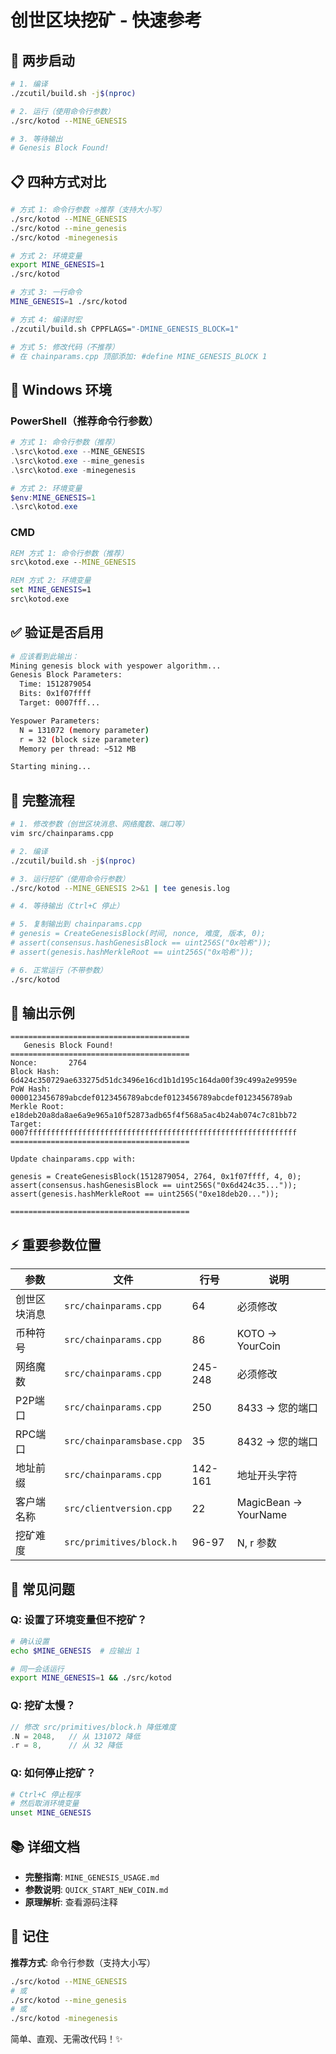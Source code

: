 # 创世区块挖矿 - 快速参考

## 🚀 两步启动

```bash
# 1. 编译
./zcutil/build.sh -j$(nproc)

# 2. 运行（使用命令行参数）
./src/kotod --MINE_GENESIS

# 3. 等待输出
# Genesis Block Found! 
```

## 📋 四种方式对比

```bash
# 方式 1: 命令行参数 ⭐推荐（支持大小写）
./src/kotod --MINE_GENESIS
./src/kotod --mine_genesis
./src/kotod -minegenesis

# 方式 2: 环境变量
export MINE_GENESIS=1
./src/kotod

# 方式 3: 一行命令
MINE_GENESIS=1 ./src/kotod

# 方式 4: 编译时宏
./zcutil/build.sh CPPFLAGS="-DMINE_GENESIS_BLOCK=1"

# 方式 5: 修改代码（不推荐）
# 在 chainparams.cpp 顶部添加: #define MINE_GENESIS_BLOCK 1
```

## 🔧 Windows 环境

### PowerShell（推荐命令行参数）
```powershell
# 方式 1: 命令行参数（推荐）
.\src\kotod.exe --MINE_GENESIS
.\src\kotod.exe --mine_genesis
.\src\kotod.exe -minegenesis

# 方式 2: 环境变量
$env:MINE_GENESIS=1
.\src\kotod.exe
```

### CMD
```cmd
REM 方式 1: 命令行参数（推荐）
src\kotod.exe --MINE_GENESIS

REM 方式 2: 环境变量
set MINE_GENESIS=1
src\kotod.exe
```

## ✅ 验证是否启用

```bash
# 应该看到此输出：
Mining genesis block with yespower algorithm...
Genesis Block Parameters:
  Time: 1512879054
  Bits: 0x1f07ffff
  Target: 0007fff...

Yespower Parameters:
  N = 131072 (memory parameter)
  r = 32 (block size parameter)
  Memory per thread: ~512 MB

Starting mining...
```

## 📝 完整流程

```bash
# 1. 修改参数（创世区块消息、网络魔数、端口等）
vim src/chainparams.cpp

# 2. 编译
./zcutil/build.sh -j$(nproc)

# 3. 运行挖矿（使用命令行参数）
./src/kotod --MINE_GENESIS 2>&1 | tee genesis.log

# 4. 等待输出（Ctrl+C 停止）

# 5. 复制输出到 chainparams.cpp
# genesis = CreateGenesisBlock(时间, nonce, 难度, 版本, 0);
# assert(consensus.hashGenesisBlock == uint256S("0x哈希"));
# assert(genesis.hashMerkleRoot == uint256S("0x哈希"));

# 6. 正常运行（不带参数）
./src/kotod
```

## 🎯 输出示例

```
========================================
   Genesis Block Found!
========================================
Nonce:       2764
Block Hash:  6d424c350729ae633275d51dc3496e16cd1b1d195c164da00f39c499a2e9959e
PoW Hash:    0000123456789abcdef0123456789abcdef0123456789abcdef0123456789ab
Merkle Root: e18deb20a8da8ae6a9e965a10f52873adb65f4f568a5ac4b24ab074c7c81bb72
Target:      0007ffffffffffffffffffffffffffffffffffffffffffffffffffffffffffff
========================================

Update chainparams.cpp with:

genesis = CreateGenesisBlock(1512879054, 2764, 0x1f07ffff, 4, 0);
assert(consensus.hashGenesisBlock == uint256S("0x6d424c35..."));
assert(genesis.hashMerkleRoot == uint256S("0xe18deb20..."));

========================================
```

## ⚡ 重要参数位置

| 参数 | 文件 | 行号 | 说明 |
|-----|------|-----|-----|
| 创世区块消息 | `src/chainparams.cpp` | 64 | 必须修改 |
| 币种符号 | `src/chainparams.cpp` | 86 | KOTO → YourCoin |
| 网络魔数 | `src/chainparams.cpp` | 245-248 | 必须修改 |
| P2P端口 | `src/chainparams.cpp` | 250 | 8433 → 您的端口 |
| RPC端口 | `src/chainparamsbase.cpp` | 35 | 8432 → 您的端口 |
| 地址前缀 | `src/chainparams.cpp` | 142-161 | 地址开头字符 |
| 客户端名称 | `src/clientversion.cpp` | 22 | MagicBean → YourName |
| 挖矿难度 | `src/primitives/block.h` | 96-97 | N, r 参数 |

## 🐛 常见问题

### Q: 设置了环境变量但不挖矿？
```bash
# 确认设置
echo $MINE_GENESIS  # 应输出 1

# 同一会话运行
export MINE_GENESIS=1 && ./src/kotod
```

### Q: 挖矿太慢？
```cpp
// 修改 src/primitives/block.h 降低难度
.N = 2048,   // 从 131072 降低
.r = 8,      // 从 32 降低
```

### Q: 如何停止挖矿？
```bash
# Ctrl+C 停止程序
# 然后取消环境变量
unset MINE_GENESIS
```

## 📚 详细文档

- **完整指南**: `MINE_GENESIS_USAGE.md`
- **参数说明**: `QUICK_START_NEW_COIN.md`
- **原理解析**: 查看源码注释

## 🎉 记住

**推荐方式**: 命令行参数（支持大小写）
```bash
./src/kotod --MINE_GENESIS
# 或
./src/kotod --mine_genesis
# 或
./src/kotod -minegenesis
```

简单、直观、无需改代码！✨

